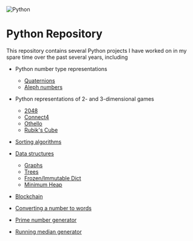 ![Python](https://img.shields.io/badge/python-3670A0?style=for-the-badge&logo=python&logoColor=ffdd54)

# Python Repository

This repository contains several Python projects I have worked on in my spare time over the past several years, including

* Python number type representations
  * [Quaternions](https://github.com/dbh2100/python/tree/main/quaternion)
  * [Aleph numbers](https://github.com/dbh2100/python/tree/main/aleph_numbers)

* Python representations of 2- and 3-dimensional games
  * [2048](https://github.com/dbh2100/python/blob/main/board_games/game_2048.py)
  * [Connect4](https://github.com/dbh2100/python/blob/main/board_games/connect4.py)
  * [Othello](https://github.com/dbh2100/python/blob/main/board_games/othello.py)
  * [Rubik's Cube](https://github.com/dbh2100/python/blob/main/rubiks_cube.py)

* [Sorting algorithms](https://github.com/dbh2100/python/blob/main/sorting_algos.py)
  
* [Data structures](https://github.com/dbh2100/python/tree/main/data_structures)
  * [Graphs](https://github.com/dbh2100/python/tree/main/data_structures/Graph)
  * [Trees](https://github.com/dbh2100/python/tree/main/data_structures/tree)
  * [Frozen/Immutable Dict](https://github.com/dbh2100/python/blob/main/data_structures/frozen_dict.py)
  * [Minimum Heap](https://github.com/dbh2100/python/blob/main/data_structures/min_heap.py)

* [Blockchain](https://github.com/dbh2100/python/blob/main/blockchain.py)
  
* [Converting a number to words](https://github.com/dbh2100/python/blob/main/number_to_words.py)

* [Prime number generator](https://github.com/dbh2100/python/blob/main/prime_gen.py)

* [Running median generator](https://github.com/dbh2100/python/blob/main/running_median.py)
